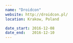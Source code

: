 ```yaml
---
name: "Droidcon"
website: http://droidcon.pl/
location: Krakow, Poland

date_start: 2016-12-08
date_end:   2016-12-10
---
```

